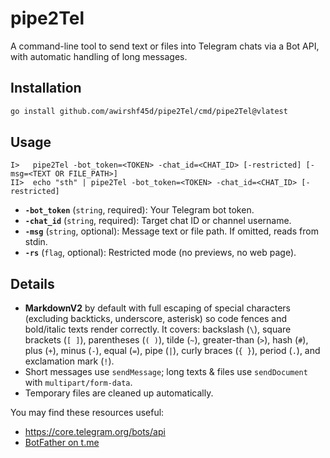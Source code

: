 # pipe2Tel

A command-line tool to send text or files into Telegram chats via a Bot API, with automatic handling of long messages.

## Installation

```bash
go install github.com/awirshf45d/pipe2Tel/cmd/pipe2Tel@vlatest
```

## Usage

```plaintext
I>   pipe2Tel -bot_token=<TOKEN> -chat_id=<CHAT_ID> [-restricted] [-msg=<TEXT OR FILE_PATH>]
II>  echo "sth" | pipe2Tel -bot_token=<TOKEN> -chat_id=<CHAT_ID> [-restricted]
```
* **`-bot_token`** (`string`, required): Your Telegram bot token. 
* **`-chat_id`** (`string`, required): Target chat ID or channel username.
* **`-msg`** (`string`, optional): Message text or file path. If omitted, reads from stdin.
* **`-rs`** (`flag`, optional): Restricted mode (no previews, no web page).

## Details

* **MarkdownV2** by default with full escaping of special characters (excluding backticks, underscore, asterisk) so code fences and bold/italic texts render correctly. It covers: backslash (`\`), square brackets (`[ ]`), parentheses (`( )`), tilde (`~`), greater-than (`>`), hash (`#`), plus (`+`), minus (`-`), equal (`=`), pipe (`|`), curly braces (`{ }`), period (`.`), and exclamation mark (`!`).
* Short messages use `sendMessage`; long texts & files use `sendDocument` with `multipart/form-data`.
* Temporary files are cleaned up automatically.


You may find these resources useful:
- https://core.telegram.org/bots/api
- [BotFather on t.me](https://t.me/botfather)
